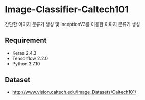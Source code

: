 # Image-Classifier-Caltech101
간단한 이미지 분류기 생성 및 InceptionV3를 이용한 이미지 분류기 생성

## Requirement
* Keras 2.4.3
* Tensorflow 2.2.0
* Python 3.7.10

## Dataset
* http://www.vision.caltech.edu/Image_Datasets/Caltech101/
